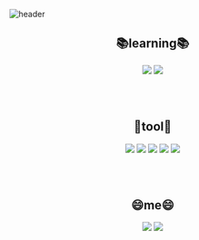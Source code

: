 <!--
**ray3238/ray3238** is a ✨ _special_ ✨ repository because its `README.md` (this file) appears on your GitHub profile.
Here are some ideas to get you started:
- 🔭 I’m currently working on
- 🌱 I’m currently learning ...
- 👯 I’m looking to collaborate on ...
- 🤔 I’m looking for help with ...
- 💬 Ask me about ...
- 📫 How to reach me: ...
- 😄 Pronouns: ...
- ⚡ Fun fact: ....
-->

![header](https://capsule-render.vercel.app/api?type=waving&color=gradient&height=300&section=header&text=ray3238🎧&fontSize=70&animation=twinkling)

  <p align="center">
<div align=center>

## 📚learning📚
  
  <p align='center'>
  <img src="https://img.shields.io/badge/Swift-F05138?style=flat-square&logo=Swift&logoColor=white"/>
  <img src="https://img.shields.io/badge/C-F05138?style=flat-square&logo=C&logoColor=white"/>

<br><br>
## 🔨tool🔨
  <img src="https://img.shields.io/badge/Visual Studio Code-007ACC?style=flat-square&logo=Visual-Studio-Code&logoColor=white"/>
  <img src="https://img.shields.io/badge/Notion-000000?style=flat-square&logo=Notion&logoColor=white"/>
  <img src="https://img.shields.io/badge/GitHub-181717?style/badge&logo=GitHub&logoColor=white">
  <img src="https://img.shields.io/badge/Visual Stdio-5C2D91?style/badge&logo=Visual-Studio&logoColor=white">
  <img src="https://img.shields.io/badge/Xcode-147EFB?style/badge&logo=Xcode&logoColor=white">

  <br />

  
<br><br>
  
  
## 😄me😄
<a href="https://mail.google.com/mail/u/0/#inbox" target="_blank"><img src="https://img.shields.io/badge/jjmh209@gmail.com-EA4335?style/badge&logo=Gmail&logoColor=white"></a>
<a href="https://www.instagram.com/jjmh209/" target="_blank"><img src="https://img.shields.io/badge/Instagram-E4405F?style/badge&logo=Instagram&logoColor=white">
<div>
